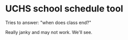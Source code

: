 # UCHS school schedule tool

Tries to answer: "when does class end?"

Really janky and may not work. We'll see.